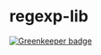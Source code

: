 # regexp-lib

[![Greenkeeper badge](https://badges.greenkeeper.io/engineforce/regexp-lib.svg)](https://greenkeeper.io/)